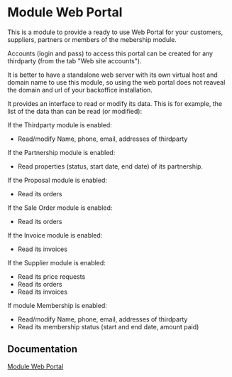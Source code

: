 Module Web Portal
================

This is a module to provide a ready to use Web Portal for your customers, suppliers, partners or members of the mebership module.

Accounts (login and pass) to access this portal can be created for any thirdparty (from the tab "Web site accounts").

It is better to have a standalone web server with its own virtual host and domain name to use this module, so using the web portal does not
reaveal the domain and url of your backoffice installation. 


It provides an interface to read or modify its data. This is for example, the list of the data than can be read (or modified):

If the Thirdparty module is enabled:
* Read/modify Name, phone, email, addresses of thirdparty

If the Partnership module is enabled:
* Read properties (status, start date, end date) of its partnership.

If the Proposal module is enabled:
* Read its orders

If the Sale Order module is enabled:
* Read its orders

If the Invoice module is enabled:
* Read its invoices

If the Supplier module is enabled:
* Read its price requests
* Read its orders
* Read its invoices

If module Membership is enabled:
* Read/modify Name, phone, email, addresses of thirdparty
* Read its membership status (start and end date, amount paid)

 

Documentation
-------------

[Module Web Portal](https://wiki.dolibarr.org/index.php/Module_Web_Portal)
